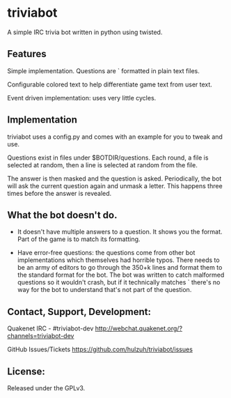 triviabot
=========

A simple IRC trivia bot written in python using twisted.

Features
--------

Simple implementation. Questions are <string>`<string> formatted in plain text files.

Configurable colored text to help differentiate game text from user text.

Event driven implementation: uses very little cycles.

Implementation
--------------

triviabot uses a config.py and comes with an example for you to tweak and use.

Questions exist in files under $BOTDIR/questions.
Each round, a file is selected at random, then a line is selected at random from the file.

The answer is then masked and the question is asked. Periodically, the bot will ask the current question
again and unmask a letter. This happens three times before the answer is revealed.

What the bot doesn't do.
------------------------

  * It doesn't have multiple answers to a question. It shows you the format. Part of the game is to match its formatting.

  * Have error-free questions: the questions come from other bot implementations which themselves had horrible typos.
There needs to be an army of editors to go through the 350+k lines and format them to the standard format for the bot.
The bot was written to catch malformed questions so it wouldn't crash, but if it technically matches <string>`<string>
there's no way for the bot to understand that's not part of the question.

Contact, Support, Development:
------------------------------

Quakenet IRC - #triviabot-dev
http://webchat.quakenet.org/?channels=triviabot-dev

GitHub Issues/Tickets
https://github.com/hulzuh/triviabot/issues


License:
--------

Released under the GPLv3.
